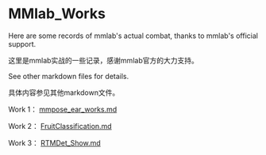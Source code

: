 # MMlab_Works
Here are some records of mmlab's actual combat, thanks to mmlab's official support.

这里是mmlab实战的一些记录，感谢mmlab官方的大力支持。



See other markdown files for details.

具体内容参见其他markdown文件。

Work 1：
[mmpose_ear_works.md](mmpose_ear_works.md)

Work 2：
[FruitClassification.md](FruitClassification.md)

Work 3：
[RTMDet_Show.md](RTMDet_Show.md)
